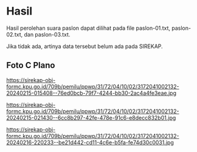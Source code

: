 # Hasil

Hasil perolehan suara paslon dapat dilihat pada file paslon-01.txt, paslon-02.txt, dan paslon-03.txt.

Jika tidak ada, artinya data tersebut belum ada pada SIREKAP.

## Foto C Plano

https://sirekap-obj-formc.kpu.go.id/709b/pemilu/ppwp/31/72/04/10/02/3172041002132-20240215-015408--76ed0bcb-79f7-4244-bb30-2ac4a4fe3eae.jpg

https://sirekap-obj-formc.kpu.go.id/709b/pemilu/ppwp/31/72/04/10/02/3172041002132-20240215-021430--6cc8b297-42fe-478e-91c6-e8decc832b01.jpg

https://sirekap-obj-formc.kpu.go.id/709b/pemilu/ppwp/31/72/04/10/02/3172041002132-20240216-220233--be21d442-cd11-4c6e-b5fa-fe74d30c0031.jpg
